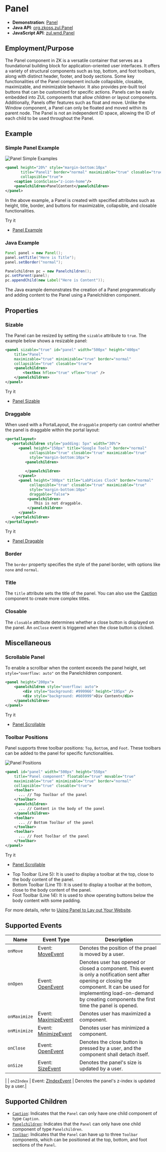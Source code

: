 # Panel

- **Demonstration**: [Panel](https://www.zkoss.org/zkdemo/window/panel)
- **Java API**: [org.zkoss.zul.Panel](https://www.zkoss.org/javadoc/latest/zk/org/zkoss/zul/Panel.html)
- **JavaScript API**: [zul.wnd.Panel](https://www.zkoss.org/javadoc/latest/jsdoc/classes/zul.wnd.Panel.html)

## Employment/Purpose

The Panel component in ZK is a versatile container that serves as a foundational building block for application-oriented user interfaces. It offers a variety of structural components such as top, bottom, and foot toolbars, along with distinct header, footer, and body sections. Some key functionalities of the Panel component include collapsible, closable, maximizable, and minimizable behavior. It also provides pre-built tool buttons that can be customized for specific actions. Panels can be easily embedded into ZUL components that allow children or layout components. Additionally, Panels offer features such as float and move. Unlike the Window component, a Panel can only be floated and moved within its parent node. The Panel is not an independent ID space, allowing the ID of each child to be used throughout the Panel.

## Example

### Simple Panel Example

![Panel Simple Examples](images/ZKComRef_Panel_Simple_Examples.PNG)

```xml
<panel height="20%" style="margin-bottom:10px"
       title="Panel1" border="normal" maximizable="true" closable="true"
       collapsible="true">
    <caption iconSclass="z-icon-home"/>
    <panelchildren>PanelContent</panelchildren>
</panel>
```

In the above example, a Panel is created with specified attributes such as height, title, border, and buttons for maximizable, collapsible, and closable functionalities.

Try it

* [Panel Example](https://zkfiddle.org/sample/1t41t2r/1-ZK-Component-Reference-Panel-Example?v=latest&t=Iceblue_Compact)

### Java Example

```java
Panel panel = new Panel();
panel.setTitle("Here is Title");
panel.setBorder("normal");

Panelchildren pc = new Panelchildren();
pc.setParent(panel);
pc.appendChild(new Label("Here is Content"));
```

The Java example demonstrates the creation of a Panel programmatically and adding content to the Panel using a Panelchildren component.

## Properties

### Sizable

The Panel can be resized by setting the `sizable` attribute to `true`. The example below shows a resizable panel:

```xml
<panel sizable="true" id="panel" width="500px" height="400px"
    title="Panel"
    maximizable="true" minimizable="true" border="normal"
    collapsible="true" closable="true">
    <panelchildren>
        <textbox hflex="true" vflex="true" />
    </panelchildren>
</panel>
```

Try it

* [Panel Sizable](https://zkfiddle.org/sample/1bajqva/1-ZK-Component-Reference-Panel-Sizable-Example?v=latest&t=Iceblue_Compact)

### Draggable

When used with a PortalLayout, the `draggable` property can control whether the panel is draggable within the portal layout:

```xml
<portallayout>
   <portalchildren style="padding: 5px" width="30%">
      <panel height="150px" title="Google Tools" border="normal"
           collapsible="true" closable="true" maximizable="true"
           style="margin-bottom:10px">
         <panelchildren>
 
         </panelchildren>
      </panel>
      <panel height="300px" title="LabPixies Clock" border="normal"
           collapsible="true" closable="true" maximizable="true"
           style="margin-bottom:10px"
           draggable="false">
          <panelchildren>
             This is not draggable. 
          </panelchildren>
      </panel>
   </portalchildren>
</portallayout>
```

Try it

* [Panel Dragable](https://zkfiddle.org/sample/2rds9kh/1-ZK-Component-Reference-Panel-Draggable-Example?v=latest&t=Iceblue_Compact)



### Border

The `border` property specifies the style of the panel border, with options like `none` and `normal`.

### Title

The `title` attribute sets the title of the panel. You can also use the [Caption](caption) component to create more complex titles.

### Closable

The `closable` attribute determines whether a close button is displayed on the panel. An `onClose` event is triggered when the close button is clicked.

## Miscellaneous

### Scrollable Panel

To enable a scrollbar when the content exceeds the panel height, set `style="overflow: auto"` on the Panelchildren component.

```xml
<panel height="200px">
    <panelchildren style="overflow: auto">
        <div style="background: #999966" height="195px" />
        <div style="background: #669999">Div Content</div>
    </panelchildren>
</panel>
```

Try it

* [Panel Scrollable](https://zkfiddle.org/sample/lhk9fh/1-ZK-Component-Reference-Panel-Scrollable-Example?v=latest&t=Iceblue_Compact)


### Toolbar Positions

Panel supports three toolbar positions: `Top`, `Bottom`, and `Foot`. These toolbars can be added to the panel for specific functionalities.

![Panel Positions](images/Panel-des.gif)

```xml
<panel id="panel" width="500px" height="550px"
    title="Panel component" floatable="true" movable="true"
    maximizable="true" minimizable="true" border="normal"
    collapsible="true" closable="true">
    <toolbar>
      ... // Top Toolbar of the panel
    </toolbar>
    <panelchildren>
      ... // Content in the body of the panel
    </panelchildren>
    <toolbar>
      ... // Bottom Toolbar of the panel
    </toolbar>
    <toolbar>
      ... // Foot Toolbar of the panel
    </toolbar>
</panel>
```

Try it

* [Panel Scrollable](https://zkfiddle.org/sample/37ktdo8/1-ZK-Component-Reference-Panel-Toolbar-Example?v=latest&t=Iceblue_Compact)


- Top Toolbar (Line 5): It is used to display a toolbar at the top, close to the body content of the panel.
- Bottom Toolbar (Line 11): It is used to display a toolbar at the bottom, close to the body content of the panel.
- Foot Toolbar (Line 14): It is used to show operating buttons below the body content with some padding.

For more details, refer to [Using Panel to Lay out Your Website](https://www.zkoss.org/wiki/Small_Talks/2008/July/Using_Panel_to_Lay_out_Your_Website).

## Supported Events

| Name           | Event Type                                   |Description |
|----------------|----------------------------------------------|------------|
| `onMove`       | Event: [MoveEvent](https://www.zkoss.org/javadoc/latest/zk/org/zkoss/zk/ui/event/MoveEvent.html) | Denotes the position of the pnael is moved by a user. |
| `onOpen`       | Event: [OpenEvent](https://www.zkoss.org/javadoc/latest/zk/org/zkoss/zk/ui/event/OpenEvent.html) | Denotes user has opened or closed a component. This event is only a notification sent after opening or closing the component. It can be used for implementing load-on-demand by creating components the first time the panel is opened.|
| `onMaximize`   | Event: [MaximizeEvent](https://www.zkoss.org/javadoc/latest/zk/org/zkoss/zk/ui/event/MaximizeEvent.html) | Denotes user has maximized a component. |
| `onMinimize`   | Event: [MinimizeEvent](https://www.zkoss.org/javadoc/latest/zk/org/zkoss/zk/ui/event/MinimizeEvent.html) | Denotes user has minimized a component.|
| `onClose`      | Event: [OpenEvent](https://www.zkoss.org/javadoc/latest/zk/org/zkoss/zk/ui/event/OpenEvent.html) | Denotes the close button is pressed by a user, and the component shall detach itself. |
| `onSize`       | Event: [SizeEvent](https://www.zkoss.org/javadoc/latest/zk/org/zkoss/zk/ui/event/SizeEvent.html) | Denotes the panel's size is updated by a user.
 |
| `onZIndex`     | Event: [ZIndexEvent](https://www.zkoss.org/javadoc/latest/zk/org/zkoss/zk/ui/event/ZIndexEvent.html) | Denotes the panel's z-index is updated by a user.|

## Supported Children
- [`Caption`](caption): Indicates that the `Panel` can only have one child component of type `Caption`.
- [`Panelchildren`](panelchildren): Indicates that the `Panel` can only have one child component of type `Panelchildren`.
- [`Toolbar`](toolbar): Indicates that the `Panel` can have up to three `Toolbar` components, which can be positioned at the top, bottom, and foot sections of the `Panel`.
